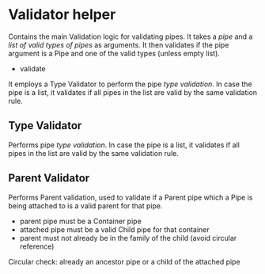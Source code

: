 # Validator helper

Contains the main Validation logic for validating pipes. It takes a *pipe* and a *list of valid types of pipes* as arguments.
It then validates if the pipe argument is a Pipe and one of the valid types (unless empty list).

- validate

It employs a Type Validator to perform the pipe *type validation*. In case the pipe is a list, it validates
if all pipes in the list are valid by the same validation rule.

## Type Validator

Performs pipe *type validation*. In case the pipe is a list, it validates
if all pipes in the list are valid by the same validation rule.

## Parent Validator

Performs Parent validation, used to validate if a Parent pipe which a Pipe is being attached to is a valid parent for that pipe.

- parent pipe must be a Container pipe
- attached pipe must be a valid Child pipe for that container
- parent must not already be in the family of the child (avoid circular reference)

Circular check: already an ancestor pipe or a child of the attached pipe



